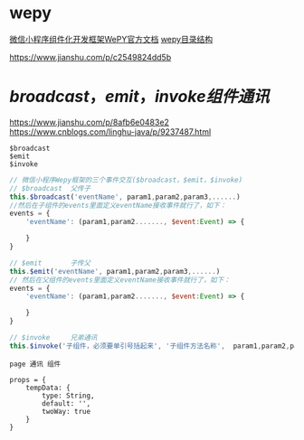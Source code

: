 # wepy
[微信小程序组件化开发框架WePY官方文档](https://tencent.github.io/wepy/document.html)
[wepy目录结构](https://blog.yzgod.com/wepy-usage)


https://www.jianshu.com/p/c2549824dd5b





# $broadcast，emit，invoke  组件通讯$
https://www.jianshu.com/p/8afb6e0483e2
https://www.cnblogs.com/linghu-java/p/9237487.html
```
$broadcast
$emit
$invoke
```
```js
// 微信小程序Wepy框架的三个事件交互($broadcast，$emit，$invoke)
// $broadcast  父传子
this.$broadcast('eventName', param1,param2,param3,......)
//然后在子组件的events里面定义eventName接收事件就行了，如下：
events = {
    'eventName': (param1,param2......., $event:Event) => {

    }
}

// $emit       子传父
this.$emit('eventName', param1,param2,param3,......)
// 然后在父组件的events里面定义eventName接收事件就行了，如下：
events = {
    'eventName': (param1,param2......., $event:Event) => {

    }
}

// $invoke     兄弟通讯
this.$invoke('子组件，必须要单引号括起来', '子组件方法名称',  param1,param2,param3.......);
```

```
page 通讯 组件

props = {
    tempData: {
        type: String,
        default: '',
        twoWay: true
    }
}
```